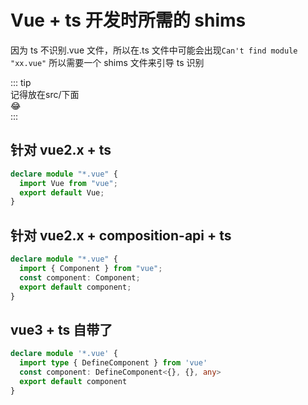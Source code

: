 # Vue + ts 开发时所需的 shims

因为 ts 不识别.vue 文件，所以在.ts 文件中可能会出现`Can't find module "xx.vue"`
所以需要一个 shims 文件来引导 ts 识别

::: tip  
记得放在src/下面  
:joy:  
:::

## 针对 vue2.x + ts

```ts
declare module "*.vue" {
  import Vue from "vue";
  export default Vue;
}
```

## 针对 vue2.x + composition-api + ts

```ts
declare module "*.vue" {
  import { Component } from "vue";
  const component: Component;
  export default component;
}
```

## vue3 + ts 自带了
```ts
declare module '*.vue' {
  import type { DefineComponent } from 'vue'
  const component: DefineComponent<{}, {}, any>
  export default component
}

```